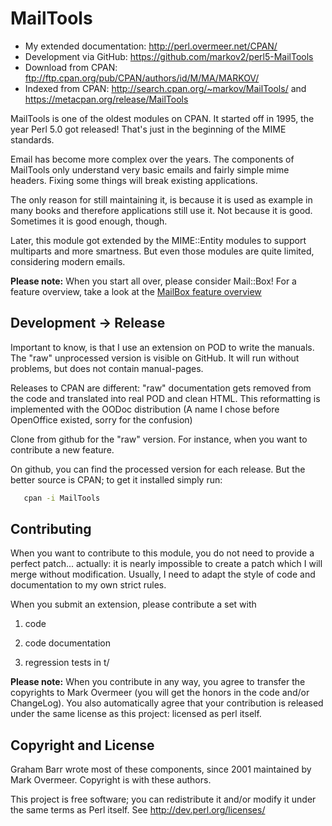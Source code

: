 # MailTools

  * My extended documentation: <http://perl.overmeer.net/CPAN/>
  * Development via GitHub: <https://github.com/markov2/perl5-MailTools>
  * Download from CPAN: <ftp://ftp.cpan.org/pub/CPAN/authors/id/M/MA/MARKOV/>
  * Indexed from CPAN: <http://search.cpan.org/~markov/MailTools/>
    and <https://metacpan.org/release/MailTools>

MailTools is one of the oldest modules on CPAN.  It started off in 1995,
the year Perl 5.0 got released!  That's just in the beginning of the
MIME standards.

Email has become more complex over the years.  The components of
MailTools only understand very basic emails and fairly simple mime
headers.  Fixing some things will break existing applications.

The only reason for still maintaining it, is because it is used as example
in many books and therefore applications still use it.  Not because it
is good.  Sometimes it is good enough, though.

Later, this module got extended by the MIME::Entity modules to support
multiparts and more smartness.  But even those modules are quite limited,
considering modern emails.

**Please note:** When you start all over, please consider Mail::Box!
For a feature overview, take a look at the
[MailBox feature overview](http://perl.overmeer.net/mailbox/Mail_Box-Overview.html)

## Development &rarr; Release

Important to know, is that I use an extension on POD to write the manuals.
The "raw" unprocessed version is visible on GitHub.  It will run without
problems, but does not contain manual-pages.

Releases to CPAN are different: "raw" documentation gets removed from
the code and translated into real POD and clean HTML.  This reformatting
is implemented with the OODoc distribution (A name I chose before OpenOffice
existed, sorry for the confusion)

Clone from github for the "raw" version.  For instance, when you want
to contribute a new feature.

On github, you can find the processed version for each release.  But the
better source is CPAN; to get it installed simply run:

```sh
   cpan -i MailTools
```

## Contributing

When you want to contribute to this module, you do not need to provide
a perfect patch... actually: it is nearly impossible to create a patch
which I will merge without modification.  Usually, I need to adapt the
style of code and documentation to my own strict rules.

When you submit an extension, please contribute a set with

1. code

2. code documentation

3. regression tests in t/

**Please note:**
When you contribute in any way, you agree to transfer the copyrights to
Mark Overmeer (you will get the honors in the code and/or ChangeLog).
You also automatically agree that your contribution is released under
the same license as this project: licensed as perl itself.

## Copyright and License

Graham Barr wrote most of these components, since 2001 maintained by
Mark Overmeer. Copyright is with these authors.

This project is free software; you can redistribute it and/or modify it
under the same terms as Perl itself.
See <http://dev.perl.org/licenses/>

